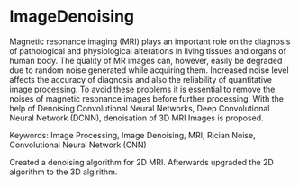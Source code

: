 # ImageDenoising
Magnetic resonance imaging (MRI) plays an important role on the diagnosis of pathological and physiological alterations in living tissues and organs of human body. The quality of MR images can, however, easily be degraded due to random noise generated while acquiring them. Increased noise level affects the accuracy of diagnosis and also the reliability of quantitative image processing. To avoid these problems it is essential to remove the noises of magnetic resonance images before further processing. With the help of Denoising Convolutional Neural Networks, Deep Convolutional Neural Network (DCNN), denoisation of 3D MRI Images is proposed.

Keywords: Image Processing, Image Denoising, MRI, Rician Noise, Convolutional Neural Network (CNN)

Created a denoising algorithm for 2D MRI. Afterwards upgraded the 2D algorithm to the 3D algirithm.

